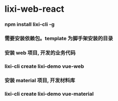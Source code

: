 # lixi-web-react

### npm install lixi-cli -g

### 需要安装依赖包。template 为脚手架安装的目录


### 安装 web 项目, 开发的业务代码
### lixi-cli create lixi-demo vue-web

### 安装 material 项目, 开发材料库
### lixi-cli create lixi-demo vue-material